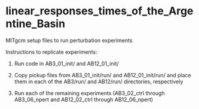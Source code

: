 # linear_responses_times_of_the_Argentine_Basin
MITgcm setup files to run perturbation experiments


Instructions to replicate experiments:

1) Run code in AB3_01_init/ and AB12_01_init/

2) Copy pickup files from AB3_01_init/run/ and AB12_01_init/run/ and place them in each of the AB3/run/ and AB12/run/ directories, respectively

3) Run each of the remaining experiments (AB3_02_ctrl through AB3_06_npert and AB12_02_ctrl through AB12_06_npert)

